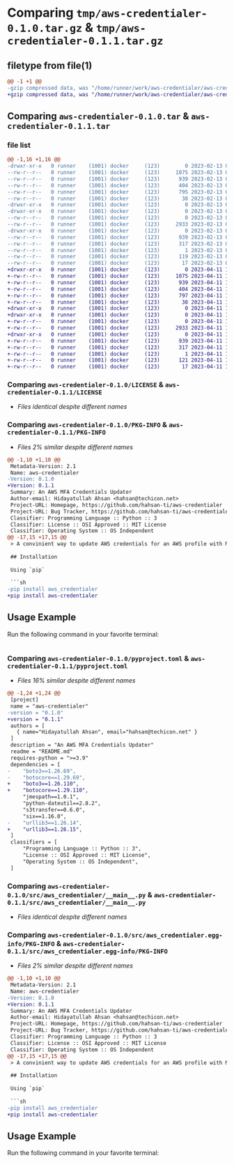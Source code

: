 # Comparing `tmp/aws-credentialer-0.1.0.tar.gz` & `tmp/aws-credentialer-0.1.1.tar.gz`

## filetype from file(1)

```diff
@@ -1 +1 @@
-gzip compressed data, was "/home/runner/work/aws-credentialer/aws-credentialer/dist/.tmp-xj_9wlem/aws-credentialer-0.1.0.tar", last modified: Mon Feb 13 01:25:50 2023, max compression
+gzip compressed data, was "/home/runner/work/aws-credentialer/aws-credentialer/dist/.tmp-tvuh1xpc/aws-credentialer-0.1.1.tar", last modified: Tue Apr 11 15:30:44 2023, max compression
```

## Comparing `aws-credentialer-0.1.0.tar` & `aws-credentialer-0.1.1.tar`

### file list

```diff
@@ -1,16 +1,16 @@
-drwxr-xr-x   0 runner    (1001) docker     (123)        0 2023-02-13 01:25:50.000000 aws-credentialer-0.1.0/
--rw-r--r--   0 runner    (1001) docker     (123)     1075 2023-02-13 01:25:39.000000 aws-credentialer-0.1.0/LICENSE
--rw-r--r--   0 runner    (1001) docker     (123)      939 2023-02-13 01:25:50.000000 aws-credentialer-0.1.0/PKG-INFO
--rw-r--r--   0 runner    (1001) docker     (123)      404 2023-02-13 01:25:39.000000 aws-credentialer-0.1.0/README.md
--rw-r--r--   0 runner    (1001) docker     (123)      795 2023-02-13 01:25:39.000000 aws-credentialer-0.1.0/pyproject.toml
--rw-r--r--   0 runner    (1001) docker     (123)       38 2023-02-13 01:25:50.000000 aws-credentialer-0.1.0/setup.cfg
-drwxr-xr-x   0 runner    (1001) docker     (123)        0 2023-02-13 01:25:50.000000 aws-credentialer-0.1.0/src/
-drwxr-xr-x   0 runner    (1001) docker     (123)        0 2023-02-13 01:25:50.000000 aws-credentialer-0.1.0/src/aws_credentialer/
--rw-r--r--   0 runner    (1001) docker     (123)        0 2023-02-13 01:25:39.000000 aws-credentialer-0.1.0/src/aws_credentialer/__init__.py
--rw-r--r--   0 runner    (1001) docker     (123)     2933 2023-02-13 01:25:39.000000 aws-credentialer-0.1.0/src/aws_credentialer/__main__.py
-drwxr-xr-x   0 runner    (1001) docker     (123)        0 2023-02-13 01:25:50.000000 aws-credentialer-0.1.0/src/aws_credentialer.egg-info/
--rw-r--r--   0 runner    (1001) docker     (123)      939 2023-02-13 01:25:50.000000 aws-credentialer-0.1.0/src/aws_credentialer.egg-info/PKG-INFO
--rw-r--r--   0 runner    (1001) docker     (123)      317 2023-02-13 01:25:50.000000 aws-credentialer-0.1.0/src/aws_credentialer.egg-info/SOURCES.txt
--rw-r--r--   0 runner    (1001) docker     (123)        1 2023-02-13 01:25:50.000000 aws-credentialer-0.1.0/src/aws_credentialer.egg-info/dependency_links.txt
--rw-r--r--   0 runner    (1001) docker     (123)      119 2023-02-13 01:25:50.000000 aws-credentialer-0.1.0/src/aws_credentialer.egg-info/requires.txt
--rw-r--r--   0 runner    (1001) docker     (123)       17 2023-02-13 01:25:50.000000 aws-credentialer-0.1.0/src/aws_credentialer.egg-info/top_level.txt
+drwxr-xr-x   0 runner    (1001) docker     (123)        0 2023-04-11 15:30:44.000000 aws-credentialer-0.1.1/
+-rw-r--r--   0 runner    (1001) docker     (123)     1075 2023-04-11 15:30:27.000000 aws-credentialer-0.1.1/LICENSE
+-rw-r--r--   0 runner    (1001) docker     (123)      939 2023-04-11 15:30:44.000000 aws-credentialer-0.1.1/PKG-INFO
+-rw-r--r--   0 runner    (1001) docker     (123)      404 2023-04-11 15:30:27.000000 aws-credentialer-0.1.1/README.md
+-rw-r--r--   0 runner    (1001) docker     (123)      797 2023-04-11 15:30:27.000000 aws-credentialer-0.1.1/pyproject.toml
+-rw-r--r--   0 runner    (1001) docker     (123)       38 2023-04-11 15:30:44.000000 aws-credentialer-0.1.1/setup.cfg
+drwxr-xr-x   0 runner    (1001) docker     (123)        0 2023-04-11 15:30:44.000000 aws-credentialer-0.1.1/src/
+drwxr-xr-x   0 runner    (1001) docker     (123)        0 2023-04-11 15:30:44.000000 aws-credentialer-0.1.1/src/aws_credentialer/
+-rw-r--r--   0 runner    (1001) docker     (123)        0 2023-04-11 15:30:27.000000 aws-credentialer-0.1.1/src/aws_credentialer/__init__.py
+-rw-r--r--   0 runner    (1001) docker     (123)     2933 2023-04-11 15:30:27.000000 aws-credentialer-0.1.1/src/aws_credentialer/__main__.py
+drwxr-xr-x   0 runner    (1001) docker     (123)        0 2023-04-11 15:30:44.000000 aws-credentialer-0.1.1/src/aws_credentialer.egg-info/
+-rw-r--r--   0 runner    (1001) docker     (123)      939 2023-04-11 15:30:44.000000 aws-credentialer-0.1.1/src/aws_credentialer.egg-info/PKG-INFO
+-rw-r--r--   0 runner    (1001) docker     (123)      317 2023-04-11 15:30:44.000000 aws-credentialer-0.1.1/src/aws_credentialer.egg-info/SOURCES.txt
+-rw-r--r--   0 runner    (1001) docker     (123)        1 2023-04-11 15:30:44.000000 aws-credentialer-0.1.1/src/aws_credentialer.egg-info/dependency_links.txt
+-rw-r--r--   0 runner    (1001) docker     (123)      121 2023-04-11 15:30:44.000000 aws-credentialer-0.1.1/src/aws_credentialer.egg-info/requires.txt
+-rw-r--r--   0 runner    (1001) docker     (123)       17 2023-04-11 15:30:44.000000 aws-credentialer-0.1.1/src/aws_credentialer.egg-info/top_level.txt
```

### Comparing `aws-credentialer-0.1.0/LICENSE` & `aws-credentialer-0.1.1/LICENSE`

 * *Files identical despite different names*

### Comparing `aws-credentialer-0.1.0/PKG-INFO` & `aws-credentialer-0.1.1/PKG-INFO`

 * *Files 2% similar despite different names*

```diff
@@ -1,10 +1,10 @@
 Metadata-Version: 2.1
 Name: aws-credentialer
-Version: 0.1.0
+Version: 0.1.1
 Summary: An AWS MFA Credentials Updater
 Author-email: Hidayatullah Ahsan <hahsan@techicon.net>
 Project-URL: Homepage, https://github.com/hahsan-ti/aws-credentialer
 Project-URL: Bug Tracker, https://github.com/hahsan-ti/aws-credentialer/issues
 Classifier: Programming Language :: Python :: 3
 Classifier: License :: OSI Approved :: MIT License
 Classifier: Operating System :: OS Independent
@@ -17,15 +17,15 @@
 > A convinient way to update AWS credentials for an AWS profile with MFA enforced.
 
 ## Installation
 
 Using `pip`
 
 ```sh
-pip install aws_credentialer
+pip install aws-credentialer
 ```
 
 ## Usage Example
 
 Run the following command in your favorite terminal:
 
 ```sh
```

### Comparing `aws-credentialer-0.1.0/pyproject.toml` & `aws-credentialer-0.1.1/pyproject.toml`

 * *Files 16% similar despite different names*

```diff
@@ -1,24 +1,24 @@
 [project]
 name = "aws-credentialer"
-version = "0.1.0"
+version = "0.1.1"
 authors = [
   { name="Hidayatullah Ahsan", email="hahsan@techicon.net" }
 ]
 description = "An AWS MFA Credentials Updater"
 readme = "README.md"
 requires-python = ">=3.9"
 dependencies = [
-    "boto3==1.26.69",
-    "botocore==1.29.69",
+    "boto3==1.26.110",
+    "botocore==1.29.110",
     "jmespath==1.0.1",
     "python-dateutil==2.8.2",
     "s3transfer==0.6.0",
     "six==1.16.0",
-    "urllib3==1.26.14",
+    "urllib3==1.26.15",
 ]
 classifiers = [
     "Programming Language :: Python :: 3",
     "License :: OSI Approved :: MIT License",
     "Operating System :: OS Independent",
 ]
```

### Comparing `aws-credentialer-0.1.0/src/aws_credentialer/__main__.py` & `aws-credentialer-0.1.1/src/aws_credentialer/__main__.py`

 * *Files identical despite different names*

### Comparing `aws-credentialer-0.1.0/src/aws_credentialer.egg-info/PKG-INFO` & `aws-credentialer-0.1.1/src/aws_credentialer.egg-info/PKG-INFO`

 * *Files 2% similar despite different names*

```diff
@@ -1,10 +1,10 @@
 Metadata-Version: 2.1
 Name: aws-credentialer
-Version: 0.1.0
+Version: 0.1.1
 Summary: An AWS MFA Credentials Updater
 Author-email: Hidayatullah Ahsan <hahsan@techicon.net>
 Project-URL: Homepage, https://github.com/hahsan-ti/aws-credentialer
 Project-URL: Bug Tracker, https://github.com/hahsan-ti/aws-credentialer/issues
 Classifier: Programming Language :: Python :: 3
 Classifier: License :: OSI Approved :: MIT License
 Classifier: Operating System :: OS Independent
@@ -17,15 +17,15 @@
 > A convinient way to update AWS credentials for an AWS profile with MFA enforced.
 
 ## Installation
 
 Using `pip`
 
 ```sh
-pip install aws_credentialer
+pip install aws-credentialer
 ```
 
 ## Usage Example
 
 Run the following command in your favorite terminal:
 
 ```sh
```

